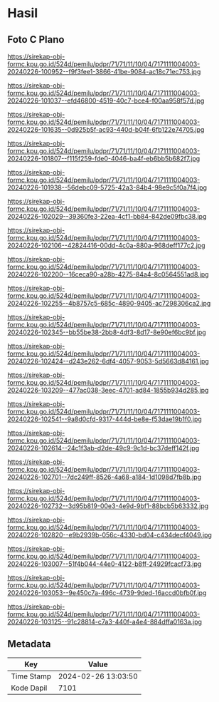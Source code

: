 # Hasil

## Foto C Plano

https://sirekap-obj-formc.kpu.go.id/524d/pemilu/pdpr/71/71/11/10/04/7171111004003-20240226-100952--f9f3fee1-3866-41be-9084-ac18c71ec753.jpg

https://sirekap-obj-formc.kpu.go.id/524d/pemilu/pdpr/71/71/11/10/04/7171111004003-20240226-101037--efd46800-4519-40c7-bce4-f00aa958f57d.jpg

https://sirekap-obj-formc.kpu.go.id/524d/pemilu/pdpr/71/71/11/10/04/7171111004003-20240226-101635--0d925b5f-ac93-440d-b04f-6fb122e74705.jpg

https://sirekap-obj-formc.kpu.go.id/524d/pemilu/pdpr/71/71/11/10/04/7171111004003-20240226-101807--f115f259-fde0-4046-ba4f-eb6bb5b682f7.jpg

https://sirekap-obj-formc.kpu.go.id/524d/pemilu/pdpr/71/71/11/10/04/7171111004003-20240226-101938--56debc09-5725-42a3-84b4-98e9c5f0a7f4.jpg

https://sirekap-obj-formc.kpu.go.id/524d/pemilu/pdpr/71/71/11/10/04/7171111004003-20240226-102029--39360fe3-22ea-4cf1-bb84-842de09fbc38.jpg

https://sirekap-obj-formc.kpu.go.id/524d/pemilu/pdpr/71/71/11/10/04/7171111004003-20240226-102106--42824416-00dd-4c0a-880a-968deff177c2.jpg

https://sirekap-obj-formc.kpu.go.id/524d/pemilu/pdpr/71/71/11/10/04/7171111004003-20240226-102200--16ceca90-a28b-4275-84a4-8c0564551ad8.jpg

https://sirekap-obj-formc.kpu.go.id/524d/pemilu/pdpr/71/71/11/10/04/7171111004003-20240226-102255--4b8757c5-685c-4890-9405-ac7298306ca2.jpg

https://sirekap-obj-formc.kpu.go.id/524d/pemilu/pdpr/71/71/11/10/04/7171111004003-20240226-102345--bb55be38-2bb8-4df3-8d17-8e90ef6bc9bf.jpg

https://sirekap-obj-formc.kpu.go.id/524d/pemilu/pdpr/71/71/11/10/04/7171111004003-20240226-102424--d243e262-6df4-4057-9053-5d5663d84161.jpg

https://sirekap-obj-formc.kpu.go.id/524d/pemilu/pdpr/71/71/11/10/04/7171111004003-20240226-103209--477ac038-3eec-4701-ad84-1855b934d285.jpg

https://sirekap-obj-formc.kpu.go.id/524d/pemilu/pdpr/71/71/11/10/04/7171111004003-20240226-102541--9a8d0cfd-9317-444d-be8e-f53dae19b1f0.jpg

https://sirekap-obj-formc.kpu.go.id/524d/pemilu/pdpr/71/71/11/10/04/7171111004003-20240226-102614--24c1f3ab-d2de-49c9-9c1d-bc37deff142f.jpg

https://sirekap-obj-formc.kpu.go.id/524d/pemilu/pdpr/71/71/11/10/04/7171111004003-20240226-102701--7dc249ff-8526-4a68-a184-1d1098d7fb8b.jpg

https://sirekap-obj-formc.kpu.go.id/524d/pemilu/pdpr/71/71/11/10/04/7171111004003-20240226-102732--3d95b819-00e3-4e9d-9bf1-88bcb5b63332.jpg

https://sirekap-obj-formc.kpu.go.id/524d/pemilu/pdpr/71/71/11/10/04/7171111004003-20240226-102820--e9b2939b-056c-4330-bd04-c434decf4049.jpg

https://sirekap-obj-formc.kpu.go.id/524d/pemilu/pdpr/71/71/11/10/04/7171111004003-20240226-103007--51f4b044-44e0-4122-b8ff-24929fcacf73.jpg

https://sirekap-obj-formc.kpu.go.id/524d/pemilu/pdpr/71/71/11/10/04/7171111004003-20240226-103053--9e450c7a-496c-4739-9ded-16accd0bfb0f.jpg

https://sirekap-obj-formc.kpu.go.id/524d/pemilu/pdpr/71/71/11/10/04/7171111004003-20240226-103125--91c28814-c7a3-440f-a4e4-884dffa0163a.jpg


## Metadata

| Key        | Value               |
| ---------- | ------------------- |
| Time Stamp | 2024-02-26 13:03:50 |
| Kode Dapil | 7101                |



